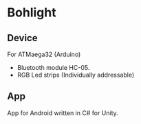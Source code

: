 # Bohlight

## Device
For ATMaega32 (Arduino)
- Bluetooth module HC-05.
- RGB Led strips (Individually addressable)

## App
App for Android written in C# for Unity.

